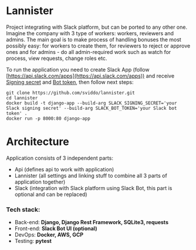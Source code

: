 # Lannister

Project integrating with Slack platform, but can be ported to any other one. Imagine the company with 3 type of workers: workers, reviewers and admins. The main goal is to make process of handling bonuses the most possibly easy: for workers to create them, for reviewers to reject or approve ones and for admins - do all admin-required work such as watch for process, view requests, change roles etc.

To run the application you need to create Slack App (follow [https://api.slack.com/apps](https://api.slack.com/apps)) and receive [Signing secret](https://api.slack.com/apps) and [Bot token](https://api.slack.com/authentication/token-types#bot), then follow next steps:
```
git clone https://github.com/sviddo/lannister.git
cd lannister
docker build -t django-app --build-arg SLACK_SIGNING_SECRET='your Slack signing secret' --build-arg SLACK_BOT_TOKEN='your Slack bot token' .
docker run -p 8000:80 django-app
```

# Architecture

Application consists of 3 independent parts:
- Api (defines api to work with application)
- Lannister (all settings and linking stuff to combine all 3 parts of application together)
- Slack (integration with Slack platform using Slack Bot, this part is optional and can be replaced)

<h3>Tech stack:</h3>

- Back-end: **Django, Django Rest Framework, SQLite3, requests**
- Front-end: **Slack Bot UI (optional)**
- DevOps: **Docker, AWS, GCP**
- Testing: **pytest**
